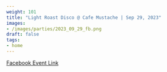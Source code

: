 ```yaml
---
weight: 101
title: "Light Roast Disco @ Cafe Mustache | Sep 29, 2023"
images:
- /images/parties/2023_09_29_fb.png
draft: false
tags:
- home
---
```

[Facebook Event Link](https://fb.me/e/3Q7nvXPdS)
